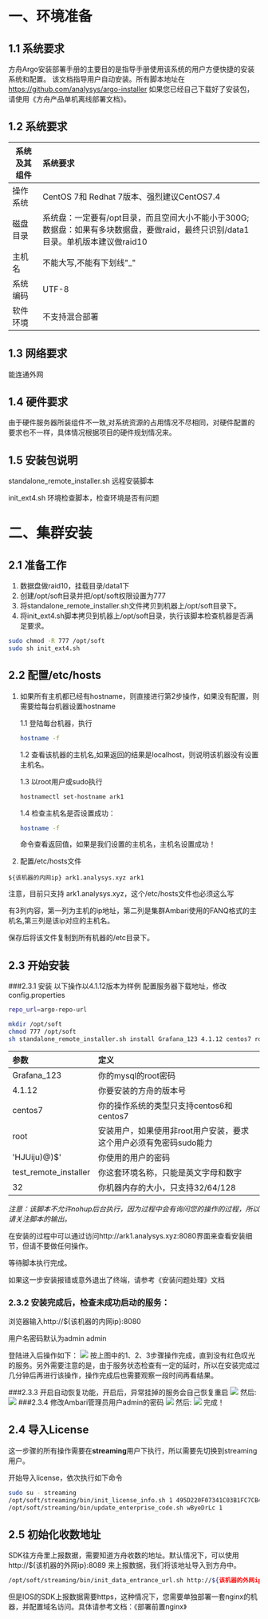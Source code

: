 # 一、环境准备

## 1.1  系统要求

方舟Argo安装部署手册的主要目的是指导手册使用该系统的用户方便快捷的安装系统和配置。
该文档指导用户自动安装。所有脚本地址在
https://github.com/analysys/argo-installer
如果您已经自己下载好了安装包，请使用《方舟产品单机离线部署文档》。

## 1.2 系统要求
| 系统及其组件          | 系统要求    | 
| ----------------       | :-----   | 
| 操作系统        | CentOS 7和 Redhat 7版本、强烈建议CentOS7.4|
| 磁盘目录        | 系统盘：一定要有/opt目录，而且空间大小不能小于300G;数据盘：如果有多块数据盘，要做raid，最终只识别/data1目录。单机版本建议做raid10| 
| 主机名          | 不能大写,不能有下划线"_"      |
| 系统编码        | UTF-8      |
| 软件环境        | 不支持混合部署|


## 1.3 网络要求

能连通外网

## 1.4 硬件要求

由于硬件服务器所装组件不一致,对系统资源的占用情况不尽相同，对硬件配置的要求也不一样，具体情况根据项目的硬件规划情况来。

## 1.5 安装包说明

standalone_remote_installer.sh 远程安装脚本

init_ext4.sh 环境检查脚本，检查环境是否有问题

# 二、集群安装

## 2.1 准备工作

1. 数据盘做raid10，挂载目录/data1下
2. 创建/opt/soft目录并把/opt/soft权限设置为777
3. 将standalone_remote_installer.sh文件拷贝到机器上/opt/soft目录下。
4. 将init_ext4.sh脚本拷贝到机器上/opt/soft目录，执行该脚本检查机器是否满足要求。

``` bash
sudo chmod -R 777 /opt/soft
sudo sh init_ext4.sh
```

## 2.2 配置/etc/hosts

1. 如果所有主机都已经有hostname，则直接进行第2步操作，如果没有配置，则需要给每台机器设置hostname

    1.1 登陆每台机器，执行
    ```bash
    hostname -f
    ```
    
    1.2 查看该机器的主机名,如果返回的结果是localhost，则说明该机器没有设置主机名。

    1.3 以root用户或sudo执行
    ```bash
    hostnamectl set-hostname ark1
    ```
    1.4 检查主机名是否设置成功：
    ```bash 
    hostname -f 
    ```
    命令查看返回值，如果是我们设置的主机名，主机名设置成功！

2. 配置/etc/hosts文件
```
${该机器的内网ip} ark1.analysys.xyz ark1 
```
注意，目前只支持 ark1.analysys.xyz，这个/etc/hosts文件也必须这么写

有3列内容，第一列为主机的ip地址，第二列是集群Ambari使用的FANQ格式的主机名,第三列是该ip对应的主机名。

保存后将该文件复制到所有机器的/etc目录下。

## 2.3 开始安装

###2.3.1 安装
以下操作以4.1.12版本为样例
配置服务器下载地址，修改config.properties
```bash
repo_url=argo-repo-url
```

```bash
mkdir /opt/soft
chmod 777 /opt/soft
sh standalone_remote_installer.sh install Grafana_123 4.1.12 centos7 root 'HJUiju)@)$' test_remote_installer  32 
```

| 参数 | 定义 |
| :--- | :--- |
| Grafana_123 | 你的mysql的root密码 |
| 4.1.12 | 你要安装的方舟的版本号 |
| centos7 | 你的操作系统的类型只支持centos6和centos7 |
| root | 安装用户，如果使用非root用户安装，要求这个用户必须有免密码sudo能力 |
| 'HJUiju)@)$' | 你使用的用户的密码 |
| test_remote_installer | 你这套环境名称，只能是英文字母和数字 |
| 32 | 你机器内存的大小，只支持32/64/128 |

_注意：该脚本不允许nohup后台执行，因为过程中会有询问您的操作的过程，所以请关注脚本的输出。_

在安装的过程中可以通过访问http://ark1.analysys.xyz:8080界面来查看安装细节，但请不要做任何操作。

等待脚本执行完成。

如果这一步安装报错或意外退出了终端，请参考《安装问题处理》文档



### 2.3.2 安装完成后，检查未成功启动的服务：

浏览器输入http://${该机器的内网ip}:8080

用户名密码默认为admin  admin

登陆进入后操作如下：
![](imgs/2.png)
按上图中的1、2、3步骤操作完成，直到没有红色叹光的服务。另外需要注意的是，由于服务状态检查有一定的延时，所以在安装完成过几分钟后再进行该操作，操作完成后也需要观察一段时间再看结果。



###2.3.3 开启自动恢复功能，开启后，异常挂掉的服务会自己恢复重启
![](imgs/3.png)
然后:
![](imgs/4.png)
###2.3.4 修改Ambari管理员用户admin的密码
![](imgs/5.png)
然后:
![](imgs/6.png)
完成！

## 2.4 导入License

这一步骤的所有操作需要在**streaming**用户下执行，所以需要先切换到streaming用户。

开始导入license，依次执行如下命令
```bash
sudo su - streaming
/opt/soft/streaming/bin/init_license_info.sh 1 495D220F07341C03B1FC7CB4F25455227B29990C9B7511C26FEE4C76D72E1D14477CC6AD54741B8414DE9BF2B787351FA2E2F4FC9DF24F19FBDD4395BB2CC0A645FC2E9749DEA34A09FB58378D758E0A9903E2642F10FC464F5AF8D7A6AC41B31065A6D0CF2EE9FD1B047C5B40B24C76848C3568C3ACE24E3C48C5796E7CC585D4587CA5D4F3FC17F6C45C71426E4867DDA80A10D26E79E95DA2437DC72A428193B728B51A9D77914C7C5437C6CFD1B3
/opt/soft/streaming/bin/update_enterprise_code.sh wByeDrLc 1
```

## 2.5 初始化收数地址

SDK往方舟里上报数据，需要知道方舟收数的地址。默认情况下，可以使用 http://${该机器的外网ip}:8089 来上报数据，我们将该地址导入到方舟中。
```bash
/opt/soft/streaming/bin/init_data_entrance_url.sh http://${该机器的外网ip}:8089
```
但是IOS的SDK上报数据需要https，这种情况下，您需要单独部署一套nginx的机器，并配置域名访问。具体请参考文档：《部署前置nginx》







